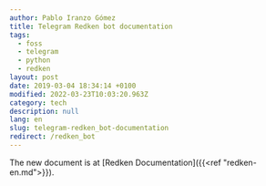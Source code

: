 ```yaml
---
author: Pablo Iranzo Gómez
title: Telegram Redken bot documentation
tags:
  - foss
  - telegram
  - python
  - redken
layout: post
date: 2019-03-04 18:34:14 +0100
modified: 2022-03-23T10:03:20.963Z
category: tech
description: null
lang: en
slug: telegram-redken_bot-documentation
redirect: /redken_bot
---
```


The new document is at [Redken Documentation]({{<ref "redken-en.md">}}).
